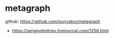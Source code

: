 # metagraph

github: https://github.com/ponyatov/metagraph

* https://sergeydmitriev.livejournal.com/1258.html
